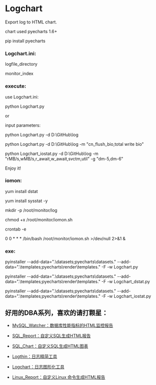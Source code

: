 # Logchart
Export log to HTML chart.  

chart used pyecharts 1.6+

pip install pyecharts

### Logchart.ini: 
logfile_directory 

monitor_index

### execute:
use Logchart.ini:

python Logchart.py

or 

input parameters:

python Logchart.py -d D:\GitHub\log 

python Logchart.py -d D:\GitHub\log -m "cn_flush_bio,total write bio"

python Logchart_iostat.py -d D:\GitHub\log -m "rMB/s,wMB/s,r_await,w_await,svctm,util" -g "dm-5,dm-6"

Enjoy it!

### iomon:

yum install dstat

yum install sysstat -y

mkdir -p /root/monitor/log

chmod +x /root/monitor/iomon.sh

crontab -e

0 0 * * * /bin/bash /root/monitor/iomon.sh >/dev/null 2>&1 &



### exe:
pyinstaller --add-data=".\datasets;pyecharts\datasets." --add-data=".\templates;pyecharts\render\templates." -F -w Logchart.py

pyinstaller --add-data=".\datasets;pyecharts\datasets." --add-data=".\templates;pyecharts\render\templates." -F -w Logchart_dstat.py

pyinstaller --add-data=".\datasets;pyecharts\datasets." --add-data=".\templates;pyecharts\render\templates." -F -w Logchart_iostat.py

## 好用的DBA系列，喜欢的请打颗星：

- [MySQL_Watcher：数据库性能指标的HTML监控报告](https://github.com/kinghows/MySQL_Watcher)

- [SQL_Report：自定义SQL生成HTML报告](https://github.com/kinghows/SQL_Report)

- [SQL_Chart：自定义SQL生成HTML图表](https://github.com/kinghows/SQL_Chart)

- [Logthin：日志精简工具](https://github.com/kinghows/Logthin)

- [Logchart：日志图形化工具](https://github.com/kinghows/Logchart)

- [Linux_Report：自定义Linux 命令生成HTML报告](https://github.com/kinghows/Linux_Report)
